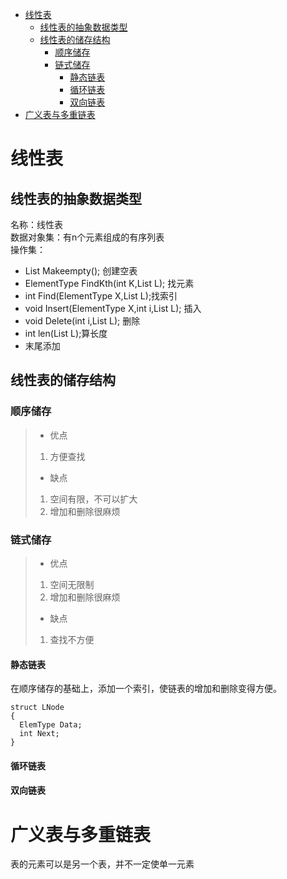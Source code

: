 - [线性表](#线性表)
  - [线性表的抽象数据类型](#线性表的抽象数据类型)
  - [线性表的储存结构](#线性表的储存结构)
    - [顺序储存](#顺序储存)
    - [链式储存](#链式储存)
      - [静态链表](#静态链表)
      - [循环链表](#循环链表)
      - [双向链表](#双向链表)
- [广义表与多重链表](#广义表与多重链表)
# 线性表
## 线性表的抽象数据类型
名称：线性表  
数据对象集：有n个元素组成的有序列表  
操作集：
* List Makeempty(); 创建空表
* ElementType FindKth(int K,List L); 找元素
* int Find(ElementType X,List L);找索引
* void Insert(ElementType X,int i,List L); 插入
* void Delete(int i,List L); 删除
* int len(List L);算长度
* 末尾添加

## 线性表的储存结构
### 顺序储存
>* 优点  
>1. 方便查找
>* 缺点
>1. 空间有限，不可以扩大
>2. 增加和删除很麻烦

### 链式储存
>* 优点  
>1. 空间无限制
>2. 增加和删除很麻烦
>* 缺点
>1. 查找不方便

#### 静态链表
在顺序储存的基础上，添加一个索引，使链表的增加和删除变得方便。  
```
struct LNode
{
  ElemType Data;
  int Next;
}
```
#### 循环链表
#### 双向链表
# 广义表与多重链表
表的元素可以是另一个表，并不一定使单一元素  